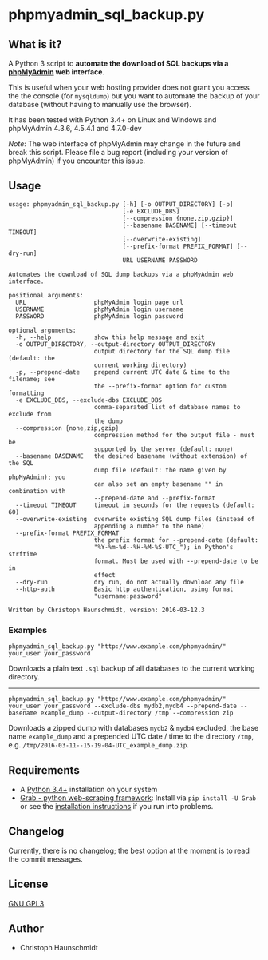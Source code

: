 # phpmyadmin_sql_backup.py


## What is it?

A Python 3 script to __automate the download of SQL backups via a [phpMyAdmin](https://www.phpmyadmin.net/) web interface__.

This is useful when your web hosting provider does not grant you access the the console (for `mysqldump`) but you want to automate the backup of your database (without having to manually use the browser).

It has been tested with Python 3.4+ on Linux and Windows and phpMyAdmin 4.3.6, 4.5.4.1 and 4.7.0-dev

_Note_: The web interface of phpMyAdmin may change in the future and break this script. Please file a bug report (including your version of phpMyAdmin) if you encounter this issue.

## Usage

    usage: phpmyadmin_sql_backup.py [-h] [-o OUTPUT_DIRECTORY] [-p]
                                    [-e EXCLUDE_DBS]
                                    [--compression {none,zip,gzip}]
                                    [--basename BASENAME] [--timeout TIMEOUT]
                                    [--overwrite-existing]
                                    [--prefix-format PREFIX_FORMAT] [--dry-run]
                                    URL USERNAME PASSWORD

    Automates the download of SQL dump backups via a phpMyAdmin web interface.

    positional arguments:
      URL                   phpMyAdmin login page url
      USERNAME              phpMyAdmin login username
      PASSWORD              phpMyAdmin login password

    optional arguments:
      -h, --help            show this help message and exit
      -o OUTPUT_DIRECTORY, --output-directory OUTPUT_DIRECTORY
                            output directory for the SQL dump file (default: the
                            current working directory)
      -p, --prepend-date    prepend current UTC date & time to the filename; see
                            the --prefix-format option for custom formatting
      -e EXCLUDE_DBS, --exclude-dbs EXCLUDE_DBS
                            comma-separated list of database names to exclude from
                            the dump
      --compression {none,zip,gzip}
                            compression method for the output file - must be
                            supported by the server (default: none)
      --basename BASENAME   the desired basename (without extension) of the SQL
                            dump file (default: the name given by phpMyAdmin); you
                            can also set an empty basename "" in combination with
                            --prepend-date and --prefix-format
      --timeout TIMEOUT     timeout in seconds for the requests (default: 60)
      --overwrite-existing  overwrite existing SQL dump files (instead of
                            appending a number to the name)
      --prefix-format PREFIX_FORMAT
                            the prefix format for --prepend-date (default:
                            "%Y-%m-%d--%H-%M-%S-UTC_"); in Python's strftime
                            format. Must be used with --prepend-date to be in
                            effect
      --dry-run             dry run, do not actually download any file
      --http-auth           Basic http authentication, using format
                            "username:password"

    Written by Christoph Haunschmidt, version: 2016-03-12.3

### Examples

    phpmyadmin_sql_backup.py "http://www.example.com/phpmyadmin/" your_user your_password

Downloads a plain text `.sql` backup of all databases to the current working directory.

---

    phpmyadmin_sql_backup.py "http://www.example.com/phpmyadmin/" your_user your_password --exclude-dbs mydb2,mydb4 --prepend-date --basename example_dump --output-directory /tmp --compression zip

Downloads a zipped dump with databases `mydb2` & `mydb4` excluded, the base name `example_dump` and a prepended UTC date / time to the directory `/tmp`, e.g. `/tmp/2016-03-11--15-19-04-UTC_example_dump.zip`.

## Requirements

 - A [Python 3.4+](https://www.python.org/) installation on your system
 - [Grab - python web-scraping framework](http://grablib.org/): Install via `pip install -U Grab` or see the [installation instructions](http://docs.grablib.org/en/latest/usage/installation.html) if you run into problems.

## Changelog

Currently, there is no changelog; the best option at the moment is to read the commit messages.

## License

[GNU GPL3](https://www.gnu.org/licenses/gpl-3.0.html)

## Author

- Christoph Haunschmidt

